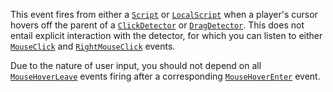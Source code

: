 This event fires from either a [`Script`](https://create.roblox.com/docs/reference/engine/classes/Script) or [`LocalScript`](https://create.roblox.com/docs/reference/engine/classes/LocalScript) when
a player's cursor hovers off the parent of a [`ClickDetector`](https://create.roblox.com/docs/reference/engine/classes/ClickDetector) or
[`DragDetector`](https://create.roblox.com/docs/reference/engine/classes/DragDetector). This does not entail explicit interaction with the
detector, for which you can listen to either
[`MouseClick`](https://create.roblox.com/docs/reference/engine/classes/ClickDetector#MouseClick) and
[`RightMouseClick`](https://create.roblox.com/docs/reference/engine/classes/ClickDetector#RightMouseClick) events.

Due to the nature of user input, you should not depend on all
[`MouseHoverLeave`](https://create.roblox.com/docs/reference/engine/classes/ClickDetector#MouseHoverLeave) events firing after
a corresponding [`MouseHoverEnter`](https://create.roblox.com/docs/reference/engine/classes/ClickDetector#MouseHoverEnter)
event.